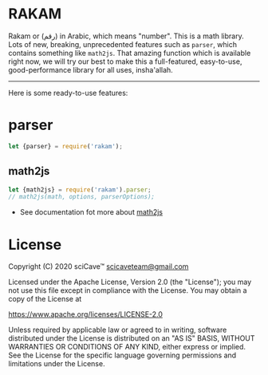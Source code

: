 # RAKAM
Rakam or (رقم) in Arabic, which means "number". This is a math library. Lots of new, breaking, unprecedented features such as `parser`, which contains something like `math2js`. That amazing function which is available right now, we will try our best to make this a full-featured, easy-to-use, good-performance library for all uses, insha'allah. 

-------------------------------
Here is some ready-to-use features:
# parser

```js
let {parser} = require('rakam');
```

## math2js
```js
let {math2js} = require('rakam').parser;
// math2js(math, options, parserOptions);
```

- See documentation fot more about [math2js](https://github.com/scicave/rakam/blob/master/docs/parser/math2js.md)

# License

Copyright (C) 2020 sciCave™ scicaveteam@gmail.com

Licensed under the Apache License, Version 2.0 (the "License"); you may not use this file except in compliance with the License. You may obtain a copy of the License at

https://www.apache.org/licenses/LICENSE-2.0

Unless required by applicable law or agreed to in writing, software distributed under the License is distributed on an "AS IS" BASIS, WITHOUT WARRANTIES OR CONDITIONS OF ANY KIND, either express or implied. See the License for the specific language governing permissions and limitations under the License.
